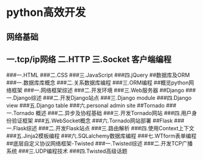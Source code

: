 python高效开发
====
网络基础
-------
一.tcp/ip网络
二.HTTP
三.Socket
客户端编程
-------
###一.HTML
###二.CSS
###三.JavaScript
###四.jQuery
##数据库及ORM
###一.数据库库概念
###二.关系数据库编程
###三.ORM编程
##概览python网络框架
###一.网络框架综述
###二.开发环境
###三.Web服务器
##Django
###一.Django综述
###二.开发Django站点
###三.Django module
###四.Django view
###五.Django table
###六.personal admin site
##Tornado
###一.Tornado 概述
###二.异步及协程基础
###三.开发Tornado网站
###四.用户身份验证框架
###五.WebSocket概念
###六.Tornado网站部署
##Flask
###一.Flask综述
###二.开发Flask站点
###三.路由解析
###四.使用Context上下文
###五.Jinja2模板编程
###六.SQLalchemy数据库编程
###七.WTform表单编程
##底层自定义协议网络框架-Twisted
###一.Twisted综述
###二.开发TCP广播系统
###三.UDP编程技术
###四.Twisted高级话题